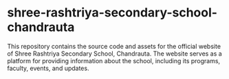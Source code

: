 # shree-rashtriya-secondary-school-chandrauta
This repository contains the source code and assets for the official website of Shree Rashtriya Secondary School, Chandrauta. The website serves as a platform for providing information about the school, including its programs, faculty, events, and updates. 
